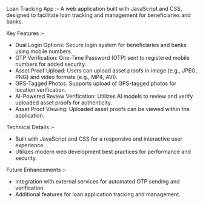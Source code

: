 Loan Tracking App :-
A web application built with JavaScript and CSS, designed to facilitate loan tracking and management for beneficiaries and banks.

Key Features :-

- Dual Login Options: Secure login system for beneficiaries and banks using mobile numbers.
- OTP Verification: One-Time Password (OTP) sent to registered mobile numbers for added security.
- Asset Proof Upload: Users can upload asset proofs in image (e.g., JPEG, PNG) and video formats (e.g., MP4, AVI).
- GPS-Tagged Photos: Supports upload of GPS-tagged photos for location verification.
- AI-Powered Review Verification: Utilizes AI models to review and verify uploaded asset proofs for authenticity.
- Asset Proof Viewing: Uploaded asset proofs can be viewed within the application.

Technical Details :-

- Built with JavaScript and CSS for a responsive and interactive user experience.
- Utilizes modern web development best practices for performance and security.

Future Enhancements :-

- Integration with external services for automated OTP sending and verification.
- Additional features for loan application tracking and management.
